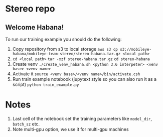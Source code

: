 # Stereo repo

## Welcome Habana!

To run our training example you should do the following:
1. Copy repository from s3 to local storage
`aws s3 cp s3://mobileye-habana/mobileye-team-stereo/stereo-habana.tar.gz <local path>` 
2. `cd <local path>`
`tar -xzf stereo-habana.tar.gz`
`cd stereo-habana`
3. Create venv `./create_venv_habana.sh <python 3.6 interpeter> <venv base> <venv name>`
4. Activate it `source <venv base>/<venv name>/bin/activate.csh`
5. Run train example notebook (jupytext style so you can also run it as a script)
`python train_example.py`

# Notes
1. Last cell of the notebook set the training parameters like `model_dir`, `batch_sz` etc.
2. Note multi-gpu option, we use it for multi-gpu machines
